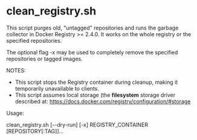 # clean_registry.sh

This script purges old, "untagged" repositories and runs the garbage collector in Docker Registry >= 2.4.0.  It works on the whole registry or the specified repositories.

The optional flag -x may be used to completely remove the specified repositories or tagged images.

NOTES:

  - This script stops the Registry container during cleanup, making it temporarily unavailable to clients.
  - This script assumes local storage (the **filesystem** storage driver described at:
  https://docs.docker.com/registry/configuration/#storage

Usage:

clean_registry.sh [--dry-run] [-x] REGISTRY_CONTAINER [REPOSITORY[:TAG]]...
